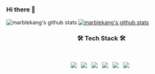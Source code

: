### Hi there 👋

<!--
**marblekang/marblekang** is a ✨ _special_ ✨ repository because its `README.md` (this file) appears on your GitHub profile.

Here are some ideas to get you started:

- 🔭 I’m currently working on ...
- 🌱 I’m currently learning ...
- 👯 I’m looking to collaborate on ...
- 🤔 I’m looking for help with ...
- 💬 Ask me about ...
- 📫 How to reach me: ...
- 😄 Pronouns: ...
- ⚡ Fun fact: ...
-->

![marblekang's github stats](https://github-readme-stats.vercel.app/api?username=marblekang&show_icons=true)
[![marblekang's github stats](https://github-readme-stats.vercel.app/api/top-langs/?username=marblekang&show_icons=true&hide_border=true&title_color=004386&icon_color=004386&layout=compact)](https://github.com/marblekang)

<h3 align="center"><b>🛠 Tech Stack 🛠</b></h3>
</br>
<p align="center">
<img src="https://img.shields.io/badge/HTML5-E34F26?style=flat-square&logo=HTML5&logoColor=white"/></a> &nbsp
<img src="https://img.shields.io/badge/CSS3-1572B6?style=flat-square&logo=CSS3&logoColor=white"/></a> &nbsp
<img src="https://img.shields.io/badge/JavaScript-F7DF1E?style=flat-square&logo=JavaScript&logoColor=white"/></a> &nbsp
<img src="https://img.shields.io/badge/Node.js-339933?style=flat-square&logo=Node.js&logoColor=white"/></a> &nbsp
<img src="https://img.shields.io/badge/MongoDB-47A248?style=flat-square&logo=MongoDB&logoColor=white"/></a> &nbsp
<img src="https://img.shields.io/badge/React-#61DAFB?style=flat-square&logo=React&logoColor=white"/></a> &nbsp

